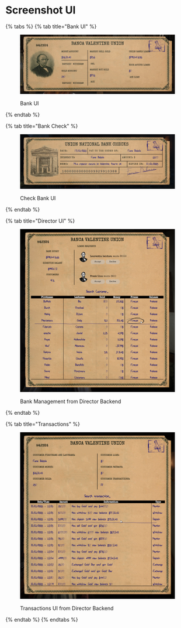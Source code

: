 # Screenshot UI

{% tabs %}
{% tab title="Bank UI" %}
<figure><img src="../.gitbook/assets/Screenshot 2024-12-12 113409.png" alt=""><figcaption><p>Bank UI</p></figcaption></figure>


{% endtab %}

{% tab title="Bank Check" %}
<figure><img src="../.gitbook/assets/Screenshot 2024-12-07 015816.png" alt=""><figcaption><p>Check Bank UI</p></figcaption></figure>


{% endtab %}

{% tab title="Director UI" %}
<figure><img src="../.gitbook/assets/Screenshot 2024-12-12 100622.png" alt=""><figcaption><p>Bank Management from Director Backend</p></figcaption></figure>


{% endtab %}

{% tab title="Transactions" %}
<figure><img src="../.gitbook/assets/Screenshot 2024-12-12 112540.png" alt=""><figcaption><p>Transactions UI from Director Backend</p></figcaption></figure>


{% endtab %}
{% endtabs %}

